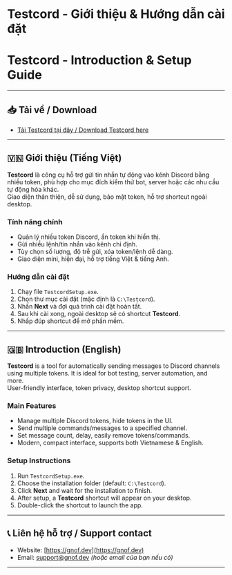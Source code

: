 # Testcord - Giới thiệu & Hướng dẫn cài đặt

# Testcord - Introduction & Setup Guide

---

## 📥 Tải về / Download

- [Tải Testcord tại đây / Download Testcord here](https://www.mediafire.com/file/qrbw32qn4xdey4z/Testcord_Setup.exe/file)

---

## 🇻🇳 Giới thiệu (Tiếng Việt)

**Testcord** là công cụ hỗ trợ gửi tin nhắn tự động vào kênh Discord bằng nhiều token, phù hợp cho mục đích kiểm thử bot, server hoặc các nhu cầu tự động hóa khác.  
Giao diện thân thiện, dễ sử dụng, bảo mật token, hỗ trợ shortcut ngoài desktop.

### **Tính năng chính**

- Quản lý nhiều token Discord, ẩn token khi hiển thị.
- Gửi nhiều lệnh/tin nhắn vào kênh chỉ định.
- Tùy chọn số lượng, độ trễ gửi, xóa token/lệnh dễ dàng.
- Giao diện mini, hiện đại, hỗ trợ tiếng Việt & tiếng Anh.

### **Hướng dẫn cài đặt**

1. Chạy file `TestcordSetup.exe`.
2. Chọn thư mục cài đặt (mặc định là `C:\Testcord`).
3. Nhấn **Next** và đợi quá trình cài đặt hoàn tất.
4. Sau khi cài xong, ngoài desktop sẽ có shortcut **Testcord**.
5. Nhấp đúp shortcut để mở phần mềm.

---

## 🇬🇧 Introduction (English)

**Testcord** is a tool for automatically sending messages to Discord channels using multiple tokens. It is ideal for bot testing, server automation, and more.  
User-friendly interface, token privacy, desktop shortcut support.

### **Main Features**

- Manage multiple Discord tokens, hide tokens in the UI.
- Send multiple commands/messages to a specified channel.
- Set message count, delay, easily remove tokens/commands.
- Modern, compact interface, supports both Vietnamese & English.

### **Setup Instructions**

1. Run `TestcordSetup.exe`.
2. Choose the installation folder (default: `C:\Testcord`).
3. Click **Next** and wait for the installation to finish.
4. After setup, a **Testcord** shortcut will appear on your desktop.
5. Double-click the shortcut to launch the app.

---

## 📞 Liên hệ hỗ trợ / Support contact

- Website: [https://gnof.dev](https://gnof.dev)
- Email: support@gnof.dev _(hoặc email của bạn nếu có)_

---
